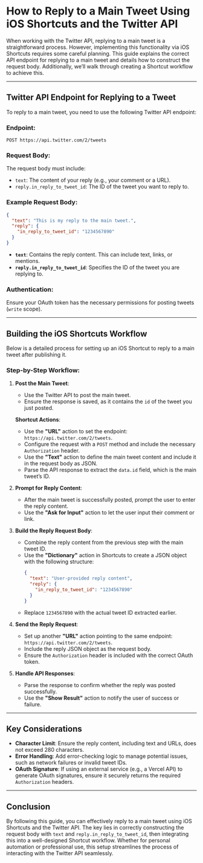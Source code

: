 
# How to Reply to a Main Tweet Using iOS Shortcuts and the Twitter API

When working with the Twitter API, replying to a main tweet is a straightforward process. However, implementing this functionality via iOS Shortcuts requires some careful planning. This guide explains the correct API endpoint for replying to a main tweet and details how to construct the request body. Additionally, we’ll walk through creating a Shortcut workflow to achieve this.

---

## Twitter API Endpoint for Replying to a Tweet
To reply to a main tweet, you need to use the following Twitter API endpoint:

### Endpoint:
`POST https://api.twitter.com/2/tweets`

### Request Body:
The request body must include:
- `text`: The content of your reply (e.g., your comment or a URL).
- `reply.in_reply_to_tweet_id`: The ID of the tweet you want to reply to.

### Example Request Body:
```json
{
  "text": "This is my reply to the main tweet.",
  "reply": {
    "in_reply_to_tweet_id": "1234567890"
  }
}
```
- **`text`**: Contains the reply content. This can include text, links, or mentions.
- **`reply.in_reply_to_tweet_id`**: Specifies the ID of the tweet you are replying to.

### Authentication:
Ensure your OAuth token has the necessary permissions for posting tweets (`write` scope).

---

## Building the iOS Shortcuts Workflow
Below is a detailed process for setting up an iOS Shortcut to reply to a main tweet after publishing it.

### Step-by-Step Workflow:

1. **Post the Main Tweet**:
   - Use the Twitter API to post the main tweet.
   - Ensure the response is saved, as it contains the `id` of the tweet you just posted.

   **Shortcut Actions**:
   - Use the **"URL"** action to set the endpoint: `https://api.twitter.com/2/tweets`.
   - Configure the request with a `POST` method and include the necessary `Authorization` header.
   - Use the **"Text"** action to define the main tweet content and include it in the request body as JSON.
   - Parse the API response to extract the `data.id` field, which is the main tweet’s ID.

2. **Prompt for Reply Content**:
   - After the main tweet is successfully posted, prompt the user to enter the reply content.
   - Use the **"Ask for Input"** action to let the user input their comment or link.

3. **Build the Reply Request Body**:
   - Combine the reply content from the previous step with the main tweet ID.
   - Use the **"Dictionary"** action in Shortcuts to create a JSON object with the following structure:
     ```json
     {
       "text": "User-provided reply content",
       "reply": {
         "in_reply_to_tweet_id": "1234567890"
       }
     }
     ```
   - Replace `1234567890` with the actual tweet ID extracted earlier.

4. **Send the Reply Request**:
   - Set up another **"URL"** action pointing to the same endpoint: `https://api.twitter.com/2/tweets`.
   - Include the reply JSON object as the request body.
   - Ensure the `Authorization` header is included with the correct OAuth token.

5. **Handle API Responses**:
   - Parse the response to confirm whether the reply was posted successfully.
   - Use the **"Show Result"** action to notify the user of success or failure.

---

## Key Considerations
- **Character Limit**: Ensure the reply content, including text and URLs, does not exceed 280 characters.
- **Error Handling**: Add error-checking logic to manage potential issues, such as network failures or invalid tweet IDs.
- **OAuth Signature**: If using an external service (e.g., a Vercel API) to generate OAuth signatures, ensure it securely returns the required `Authorization` headers.

---

## Conclusion
By following this guide, you can effectively reply to a main tweet using iOS Shortcuts and the Twitter API. The key lies in correctly constructing the request body with `text` and `reply.in_reply_to_tweet_id`, then integrating this into a well-designed Shortcut workflow. Whether for personal automation or professional use, this setup streamlines the process of interacting with the Twitter API seamlessly.
